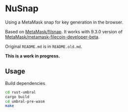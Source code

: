 # NuSnap
Using a MetaMask snap for key generation in the browser.

Based on [MetaMask/filsnap](https://github.com/MetaMask/filsnap). It works with 9.3.0 version of [MetaMask/metamask-filecoin-developer-beta](https://github.com/MetaMask/metamask-filecoin-developer-beta/releases/tag/v9.3.0-beta.1).

Original `README.md` is in `README.old.md`.

**This is a work in progress.**

## Usage

Build dependencies
```bash
cd rust-umbral
cargo build
cd umbral-pre-wasm
make
```
